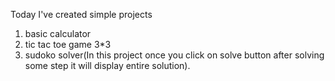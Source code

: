 Today I've created simple projects
1. basic calculator
2. tic tac toe game 3*3
3. sudoko solver(In this project once you click on solve button after solving some step it will display entire solution).
